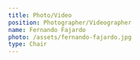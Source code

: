```yaml
---
title: Photo/Video
position: Photographer/Videographer
name: Fernando Fajardo
photo: /assets/fernando-fajardo.jpg
type: Chair
---
```


